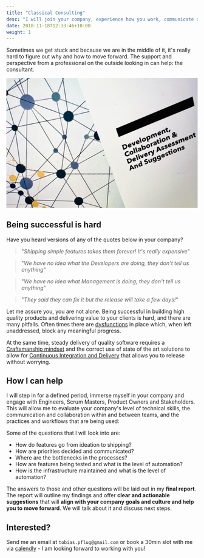 ```yaml
---
title: "Classical Consulting"
desc: "I will join your company, experience how you work, communicate and release software and create a report with my findings: your strenghts and potentials"
date: 2018-11-18T12:33:46+10:00
weight: 1
---
```


Sometimes we get stuck and because we are in the middle of it, it's really hard to figure out why and how to move forward. The support and perspective from a professional on the outside looking in can help: the consultant.

![report](/images/report.jpg)

## Being successful is hard

Have you heard versions of any of the quotes below in your company?

> "_Shipping simple features takes them forever! It's really expensive_"

> "_We have no idea what the Developers are doing, they don't tell us anything_"

> "_We have no idea what Management is doing, they don't tell us anything_"

> "_They said they can fix it but the release will take a few days!_"

Let me assure you, you are not alone. Being successful in building high quality products and delivering value to your clients is hard, and there are many pitfalls. Often times there are [dysfunctions](https://www.goodreads.com/book/show/203596.The_Five_Dysfunctions_of_a_Team) in place which, when left unaddressed, block any meaningful progress.

At the same time, steady delivery of quality software requires a [Craftsmanship mindset](https://manifesto.softwarecraftsmanship.org/) and the correct use of state of the art solutions to allow for [Continuous Integration and Delivery](https://en.wikipedia.org/wiki/CI/CD) that allows you to release without worrying.

## How I can help

I will step in for a defined period, immerse myself in your company and engage with Engineers, Scrum Masters, Product Owners and Stakeholders. This will allow me to evaluate your company's level of technical skills, the communication and collaboration within and between teams, and the practices and workflows that are being used:

Some of the questions that I will look into are:

- How do features go from ideation to shipping?
- How are priorities decided and communicated?
- Where are the bottlenecks in the processes?
- How are features being tested and what is the level of automation?
- How is the infrastructure maintained and what is the level of automation?

The answers to those and other questions will be laid out in my **final report**. The report will outline my findings and offer **clear and actionable suggestions** that will **align with your company goals and culture and help you to move forward**. We will talk about it and discuss next steps.


## Interested?

Send me an email at `tobias.pflug@gmail.com` or book a 30min slot with me via [calendly](https://calendly.com/tobias-pflug/30min-chat) - I am looking forward to working with you!
